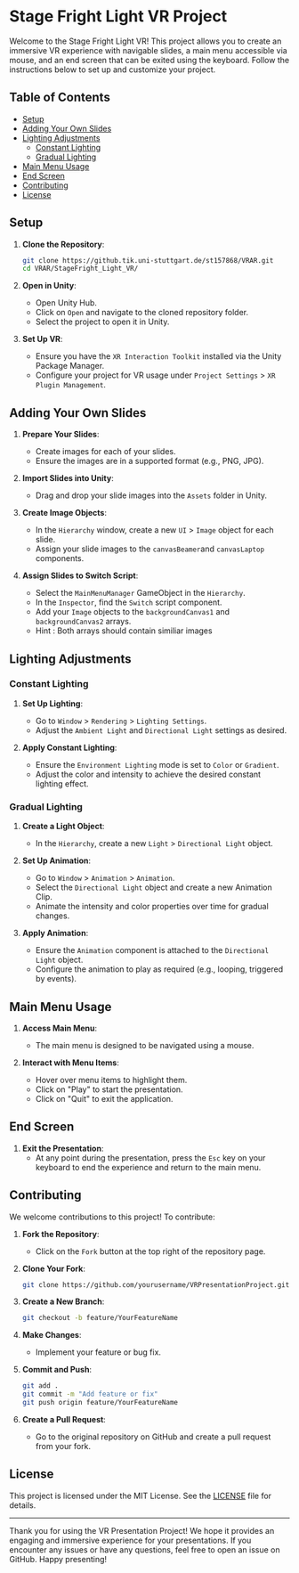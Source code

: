 # Stage Fright Light VR Project

Welcome to the Stage Fright Light VR! This project allows you to create an immersive VR experience with navigable slides, a main menu accessible via mouse, and an end screen that can be exited using the keyboard. Follow the instructions below to set up and customize your project.

## Table of Contents
- [Setup](#setup)
- [Adding Your Own Slides](#adding-your-own-slides)
- [Lighting Adjustments](#lighting-adjustments)
  - [Constant Lighting](#constant-lighting)
  - [Gradual Lighting](#gradual-lighting)
- [Main Menu Usage](#main-menu-usage)
- [End Screen](#end-screen)
- [Contributing](#contributing)
- [License](#license)

## Setup

1. **Clone the Repository**:
   ```sh
   git clone https://github.tik.uni-stuttgart.de/st157868/VRAR.git
   cd VRAR/StageFright_Light_VR/
   ```

2. **Open in Unity**:
   - Open Unity Hub.
   - Click on `Open` and navigate to the cloned repository folder.
   - Select the project to open it in Unity.

3. **Set Up VR**:
   - Ensure you have the `XR Interaction Toolkit` installed via the Unity Package Manager.
   - Configure your project for VR usage under `Project Settings` > `XR Plugin Management`.

## Adding Your Own Slides

1. **Prepare Your Slides**:
   - Create images for each of your slides.
   - Ensure the images are in a supported format (e.g., PNG, JPG).

2. **Import Slides into Unity**:
   - Drag and drop your slide images into the `Assets` folder in Unity.

3. **Create Image Objects**:
   - In the `Hierarchy` window, create a new `UI` > `Image` object for each slide.
   - Assign your slide images to the `canvasBeamer`and `canvasLaptop` components.

4. **Assign Slides to Switch Script**:
   - Select the `MainMenuManager` GameObject in the `Hierarchy`.
   - In the `Inspector`, find the `Switch` script component.
   - Add your `Image` objects to the `backgroundCanvas1` and `backgroundCanvas2` arrays.
   - Hint : Both arrays should contain similiar images

## Lighting Adjustments

### Constant Lighting

1. **Set Up Lighting**:
   - Go to `Window` > `Rendering` > `Lighting Settings`.
   - Adjust the `Ambient Light` and `Directional Light` settings as desired.

2. **Apply Constant Lighting**:
   - Ensure the `Environment Lighting` mode is set to `Color` or `Gradient`.
   - Adjust the color and intensity to achieve the desired constant lighting effect.

### Gradual Lighting

1. **Create a Light Object**:
   - In the `Hierarchy`, create a new `Light` > `Directional Light` object.

2. **Set Up Animation**:
   - Go to `Window` > `Animation` > `Animation`.
   - Select the `Directional Light` object and create a new Animation Clip.
   - Animate the intensity and color properties over time for gradual changes.

3. **Apply Animation**:
   - Ensure the `Animation` component is attached to the `Directional Light` object.
   - Configure the animation to play as required (e.g., looping, triggered by events).

## Main Menu Usage

1. **Access Main Menu**:
   - The main menu is designed to be navigated using a mouse.

2. **Interact with Menu Items**:
   - Hover over menu items to highlight them.
   - Click on "Play" to start the presentation.
   - Click on "Quit" to exit the application.

## End Screen

1. **Exit the Presentation**:
   - At any point during the presentation, press the `Esc` key on your keyboard to end the experience and return to the main menu.

## Contributing

We welcome contributions to this project! To contribute:

1. **Fork the Repository**:
   - Click on the `Fork` button at the top right of the repository page.

2. **Clone Your Fork**:
   ```sh
   git clone https://github.com/yourusername/VRPresentationProject.git
   ```

3. **Create a New Branch**:
   ```sh
   git checkout -b feature/YourFeatureName
   ```

4. **Make Changes**:
   - Implement your feature or bug fix.

5. **Commit and Push**:
   ```sh
   git add .
   git commit -m "Add feature or fix"
   git push origin feature/YourFeatureName
   ```

6. **Create a Pull Request**:
   - Go to the original repository on GitHub and create a pull request from your fork.

## License

This project is licensed under the MIT License. See the [LICENSE](LICENSE) file for details.

---

Thank you for using the VR Presentation Project! We hope it provides an engaging and immersive experience for your presentations. If you encounter any issues or have any questions, feel free to open an issue on GitHub. Happy presenting!